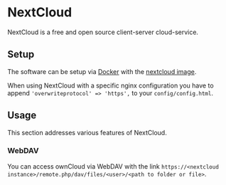 # NextCloud

NextCloud is a free and open source client-server cloud-service.

## Setup

The software can be setup via [Docker](/wiki/docker.md) with the
[nextcloud image](./docker/nextcloud.md).

When using NextCloud with a specific nginx configuration you have to append
`'overwriteprotocol' => 'https',` to your `config/config.html`.

## Usage

This section addresses various features of NextCloud.

### WebDAV

You can access ownCloud via WebDAV with the link
`https://<nextcloud instance>/remote.php/dav/files/<user>/<path to folder or file>`.
